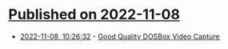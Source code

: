 # [Published on 2022-11-08](index.md)

* [2022-11-08, 10:26:32](https://news.ycombinator.com/item?id=33517774) - [Good Quality DOSBox Video Capture](https://susam.net/blog/good-quality-dosbox-video-capture.html)
